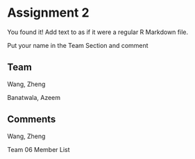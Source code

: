 # Assignment 2

You found it!  Add text to as if it were a regular R Markdown file.

Put your name in the Team Section and comment

## Team

Wang, Zheng

Banatwala, Azeem

## Comments

Wang, Zheng

Team 06 Member List
